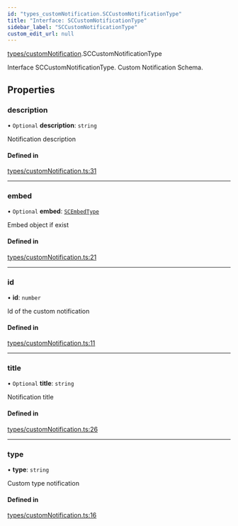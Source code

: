 ```yaml
---
id: "types_customNotification.SCCustomNotificationType"
title: "Interface: SCCustomNotificationType"
sidebar_label: "SCCustomNotificationType"
custom_edit_url: null
---
```


[types/customNotification](../modules/types_customNotification.md).SCCustomNotificationType

Interface SCCustomNotificationType.
Custom Notification Schema.

## Properties

### description

• `Optional` **description**: `string`

Notification description

#### Defined in

[types/customNotification.ts:31](https://github.com/selfcommunity/community-ui/blob/1eb776a/packages/sc-core/src/types/customNotification.ts#L31)

___

### embed

• `Optional` **embed**: [`SCEmbedType`](types_embed.SCEmbedType.md)

Embed object if exist

#### Defined in

[types/customNotification.ts:21](https://github.com/selfcommunity/community-ui/blob/1eb776a/packages/sc-core/src/types/customNotification.ts#L21)

___

### id

• **id**: `number`

Id of the custom notification

#### Defined in

[types/customNotification.ts:11](https://github.com/selfcommunity/community-ui/blob/1eb776a/packages/sc-core/src/types/customNotification.ts#L11)

___

### title

• `Optional` **title**: `string`

Notification title

#### Defined in

[types/customNotification.ts:26](https://github.com/selfcommunity/community-ui/blob/1eb776a/packages/sc-core/src/types/customNotification.ts#L26)

___

### type

• **type**: `string`

Custom type notification

#### Defined in

[types/customNotification.ts:16](https://github.com/selfcommunity/community-ui/blob/1eb776a/packages/sc-core/src/types/customNotification.ts#L16)
